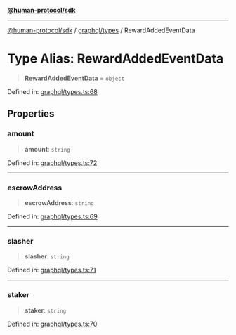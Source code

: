 [**@human-protocol/sdk**](../../../README.md)

***

[@human-protocol/sdk](../../../modules.md) / [graphql/types](../README.md) / RewardAddedEventData

# Type Alias: RewardAddedEventData

> **RewardAddedEventData** = `object`

Defined in: [graphql/types.ts:68](https://github.com/humanprotocol/human-protocol/blob/379b646116ffe55830ec173c1cf6576fc209b99f/packages/sdk/typescript/human-protocol-sdk/src/graphql/types.ts#L68)

## Properties

### amount

> **amount**: `string`

Defined in: [graphql/types.ts:72](https://github.com/humanprotocol/human-protocol/blob/379b646116ffe55830ec173c1cf6576fc209b99f/packages/sdk/typescript/human-protocol-sdk/src/graphql/types.ts#L72)

***

### escrowAddress

> **escrowAddress**: `string`

Defined in: [graphql/types.ts:69](https://github.com/humanprotocol/human-protocol/blob/379b646116ffe55830ec173c1cf6576fc209b99f/packages/sdk/typescript/human-protocol-sdk/src/graphql/types.ts#L69)

***

### slasher

> **slasher**: `string`

Defined in: [graphql/types.ts:71](https://github.com/humanprotocol/human-protocol/blob/379b646116ffe55830ec173c1cf6576fc209b99f/packages/sdk/typescript/human-protocol-sdk/src/graphql/types.ts#L71)

***

### staker

> **staker**: `string`

Defined in: [graphql/types.ts:70](https://github.com/humanprotocol/human-protocol/blob/379b646116ffe55830ec173c1cf6576fc209b99f/packages/sdk/typescript/human-protocol-sdk/src/graphql/types.ts#L70)
